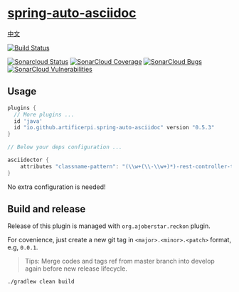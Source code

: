 # [spring-auto-asciidoc](https://plugins.gradle.org/plugin/io.github.artificerpi.spring-auto-asciidoc)

[中文](./README-zh.md)

[![Build Status](https://cloud.drone.io/api/badges/artificerpi/spring-auto-asciidoc/status.svg)](https://cloud.drone.io/artificerpi/spring-auto-asciidoc)

  [![Sonarcloud Status](https://sonarcloud.io/api/project_badges/measure?project=artificerpi_spring-auto-asciidoc&metric=alert_status)](https://sonarcloud.io/dashboard?id=artificerpi_spring-auto-asciidoc) 
 [![SonarCloud Coverage](https://sonarcloud.io/api/project_badges/measure?project=artificerpi_spring-auto-asciidoc&metric=coverage)](https://sonarcloud.io/component_measures/metric/coverage/list?id=artificerpi_spring-auto-asciidoc)
 [![SonarCloud Bugs](https://sonarcloud.io/api/project_badges/measure?project=artificerpi_spring-auto-asciidoc&metric=bugs)](https://sonarcloud.io/component_measures/metric/reliability_rating/list?id=artificerpi_spring-auto-asciidoc)
 [![SonarCloud Vulnerabilities](https://sonarcloud.io/api/project_badges/measure?project=artificerpi_spring-auto-asciidoc&metric=vulnerabilities)](https://sonarcloud.io/component_measures/metric/security_rating/list?id=artificerpi_spring-auto-asciidoc)
 
## Usage

```groovy
plugins {
  // More plugins ...
  id 'java'
  id "io.github.artificerpi.spring-auto-asciidoc" version "0.5.3"
}

// Below your deps configuration ...

asciidoctor {
    attributes "classname-pattern": "(\\w+(\\-\\w+)*)-rest-controller-tests"
}
```

No extra configuration is needed!

## Build and release
Release of this plugin is managed with `org.ajoberstar.reckon` plugin.

For covenience, just create a new git tag in `<major>.<minor>.<patch>` format, e.g, `0.0.1`.

> Tips: Merge codes and tags ref from master branch into develop again before new release lifecycle.

```bash
./gradlew clean build
```
